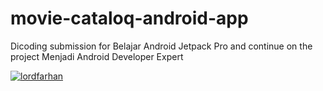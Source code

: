 # movie-cataloq-android-app
Dicoding submission for Belajar Android Jetpack Pro and continue on the project Menjadi Android Developer Expert 

[![lordfarhan](https://circleci.com/gh/lordfarhan/movie-cataloq-android-app.svg?style=svg)](https://circleci.com/gh/lordfarhan/movie-cataloq-android-app)
